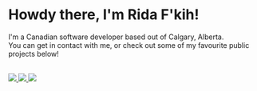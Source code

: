 <h1>Howdy there, I'm Rida F'kih!</h1>
I'm a Canadian software developer based out of Calgary, Alberta.<br>
You can get in contact with me, or check out some of my favourite public projects below!<br><br>

<p>
  <a href="mailto:ridafakih@gmail.com" rel="noopener">
    <img src="https://img.shields.io/static/v1?style=for-the-badge&logo=gmail&label=Email&message=ridafakih@gmail.com&color=EA4335" />
  </a>
  <a href="https://discord.com/" rel="noopener">
    <img src="https://img.shields.io/static/v1?style=for-the-badge&logo=discord&label=Discord&message=rida%238514&color=738ADB" />
  </a>
  <a href="https://twitter.com/ridafkih" rel="noopener">
    <img src="https://img.shields.io/static/v1?style=for-the-badge&logo=twitter&label=Email&message=ridafkih&color=1DA1F2" />
  </a>
</p>
